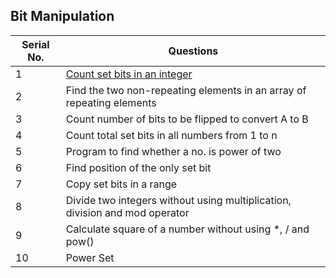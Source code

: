 ## Bit Manipulation
Serial No. | Questions
| --- | ----------- |
1 | [Count set bits in an integer](1-Count%20Set%20Bits)
2 | Find the two non-repeating elements in an array of repeating elements
3 | Count number of bits to be flipped to convert A to B
4 | Count total set bits in all numbers from 1 to n
5 | Program to find whether a no. is power of two
6 | Find position of the only set bit
7 | Copy set bits in a range
8 | Divide two integers without using multiplication, division and mod operator
9 | Calculate square of a number without using *, / and pow()
10 | Power Set